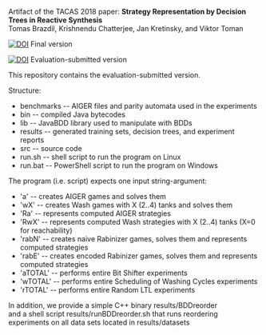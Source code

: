 Artifact of the TACAS 2018 paper:
**Strategy Representation by Decision Trees in Reactive Synthesis**  
Tomas Brazdil, Krishnendu Chatterjee, Jan Kretinsky, and Viktor Toman

[![DOI](https://zenodo.org/badge/DOI/10.6084/m9.figshare.5923915.svg)](https://doi.org/10.6084/m9.figshare.5923915) Final version

[![DOI](https://zenodo.org/badge/DOI/10.5281/zenodo.1134156.svg)](https://doi.org/10.5281/zenodo.1134156) Evaluation-submitted version

This repository contains the evaluation-submitted version.

Structure:
* benchmarks -- AIGER files and parity automata used in the experiments
* bin -- compiled Java bytecodes
* lib -- JavaBDD library used to manipulate with BDDs
* results -- generated training sets, decision trees, and experiment reports
* src -- source code
* run.sh -- shell script to run the program on Linux
* run.bat -- PowerShell script to run the program on Windows

The program (i.e. script) expects one input string-argument:
* 'a'   -- creates AIGER games and solves them
* 'wX'  -- creates Wash games with X (2..4) tanks and solves them
* 'Ra'  -- represents computed AIGER strategies
* 'RwX' -- represents computed Wash strategies with X (2..4) tanks (X=0 for reachability)
* 'rabN' -- creates naive Rabinizer games, solves them and represents computed strategies
* 'rabE' -- creates encoded Rabinizer games, solves them and represents computed strategies
* 'aTOTAL' -- performs entire Bit Shifter experiments
* 'wTOTAL' -- performs entire Scheduling of Washing Cycles experiments
* 'rTOTAL' -- performs entire Random LTL experiments

In addition, we provide a simple C++ binary results/BDDreorder  
and a shell script results/runBDDreorder.sh that runs reordering  
experiments on all data sets located in results/datasets
